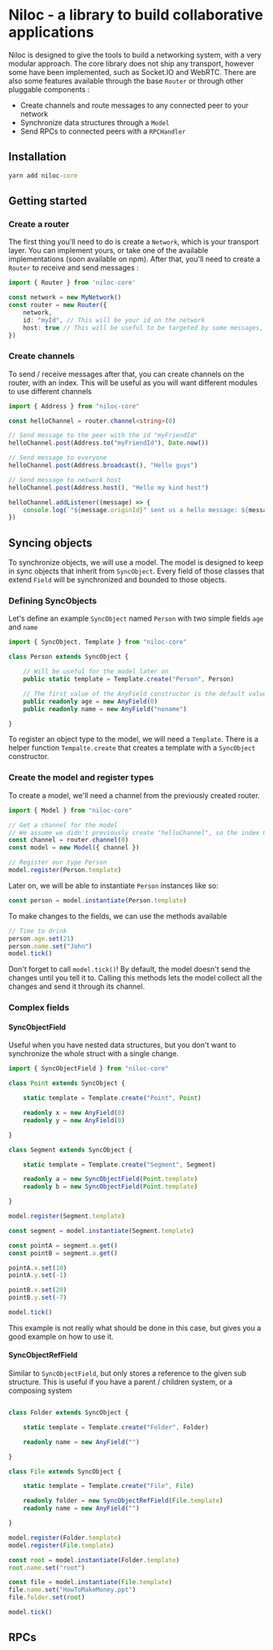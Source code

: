 # Niloc - a library to build collaborative applications

Niloc is designed to give the tools to build a networking system, with a very modular approach. The core library does not ship any transport, however some have been implemented, such as Socket.IO and WebRTC. There are also some features available through the base `Router` or through other pluggable components :

- Create channels and route messages to any connected peer to your network
- Synchronize data structures through a `Model`
- Send RPCs to connected peers with a `RPCHandler`

## Installation

```cmd
yarn add niloc-core
```

## Getting started

### Create a router

The first thing you'll need to do is create a `Network`, which is your transport layer. You can implement yours, or take one of the available implementations (soon available on npm). After that, you'll need to create a `Router` to receive and send messages :

```ts
import { Router } from 'niloc-core'

const network = new MyNetwork()
const router = new Router({ 
    network,
    id: "myId", // This will be your id on the network
    host: true // This will be useful to be targeted by some messages, or with some modules like RPCs. Usually, you'll want only one host in the network
})
```

### Create channels

To send / receive messages after that, you can create channels on the router, with an index. This will be useful as you will want different modules to use different channels

```ts
import { Address } from "niloc-core"

const helloChannel = router.channel<string>(0)

// Send message to the peer with the id "myFriendId"
helloChannel.post(Address.to("myFriendId"), Date.now())

// Send message to everyone
helloChannel.post(Address.broadcast(), "Hello guys")

// Send message to network host
helloChannel.post(Address.host(), "Hello my kind host")

helloChannel.addListener((message) => {
    console.log(`"${message.originId}" sent us a hello message: ${message.data}`)
})
```

## Syncing objects

To synchronize objects, we will use a model. The model is designed to keep in sync objects that inherit from `SyncObject`. Every field of those classes that extend `Field` will be synchronized and bounded to those objects.

### Defining SyncObjects

Let's define an example `SyncObject` named `Person` with two simple fields `age` and `name`

```ts
import { SyncObject, Template } from "niloc-core"

class Person extends SyncObject {

    // Will be useful for the model later on
    public static template = Template.create("Person", Person)

    // The first value of the AnyField constructor is the default value
    public readonly age = new AnyField(0)
    public readonly name = new AnyField("noname")

}
```
To register an object type to the model, we will need a `Template`. There is a helper function `Tempalte.create` that creates a template with a `SyncObject` constructor.


### Create the model and register types
To create a model, we'll need a channel from the previously created router.

```ts
import { Model } from "niloc-core"

// Get a channel for the model
// We assume we didn't previously create "helloChannel", so the index 0 is free
const channel = router.channel(0)
const model = new Model({ channel })

// Register our type Person
model.register(Person.template)
```

Later on, we will be able to instantiate `Person` instances like so:

```ts
const person = model.instantiate(Person.template)
```

To make changes to the fields, we can use the methods available

```ts
// Time to drink
person.age.set(21)
person.name.set("John")
model.tick()
```

Don't forget to call `model.tick()`! By default, the model doesn't send the changes until you tell it to. Calling this methods lets the model collect all the changes and send it through its channel.

### Complex fields

#### SyncObjectField

Useful when you have nested data structures, but you don't want to synchronize the whole struct with a single change.

```ts
import { SyncObjectField } from "niloc-core"

class Point extends SyncObject {

    static template = Template.create("Point", Point)

    readonly x = new AnyField(0)
    readonly y = new AnyField(0)

}

class Segment extends SyncObject {

    static template = Template.create("Segment", Segment)

    readonly a = new SyncObjectField(Point.template)
    readonly b = new SyncObjectField(Point.template)

}

model.register(Segment.template)

const segment = model.instantiate(Segment.template)

const pointA = segment.a.get()
const pointB = segment.a.get()

pointA.x.set(10)
pointA.y.set(-1)

pointB.x.set(20)
pointB.y.set(-7)

model.tick()
```

This example is not really what should be done in this case, but gives you a good example on how to use it.

#### SyncObjectRefField

Similar to `SyncObjectField`, but only stores a reference to the given sub structure. This is useful if you have a parent / children system, or a composing system

```ts

class Folder extends SyncObject {

    static template = Template.create("Folder", Folder)

    readonly name = new AnyField("")

}

class File extends SyncObject {

    static template = Template.create("File", File)

    readonly folder = new SyncObjectRefField(File.template)
    readonly name = new AnyField("")

}

model.register(Folder.template)
model.register(File.template)

const root = model.instantiate(Folder.template)
root.name.set("root")

const file = model.instantiate(File.template)
file.name.set("HowToMakeMoney.ppt")
file.folder.set(root)

model.tick()
```

## RPCs